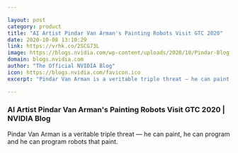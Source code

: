 ```yaml
---

layout: post
category: product
title: "AI Artist Pindar Van Arman's Painting Robots Visit GTC 2020"
date: 2020-10-08 13:10:29
link: https://vrhk.co/2SCG73L
image: https://blogs.nvidia.com/wp-content/uploads/2020/10/Pindar-Blog.jpg
domain: blogs.nvidia.com
author: "The Official NVIDIA Blog"
icon: https://blogs.nvidia.com/favicon.ico
excerpt: "Pindar Van Arman is a veritable triple threat — he can paint, he can program and he can program robots that paint."

---
```


### AI Artist Pindar Van Arman's Painting Robots Visit GTC 2020 | NVIDIA Blog

Pindar Van Arman is a veritable triple threat — he can paint, he can program and he can program robots that paint.